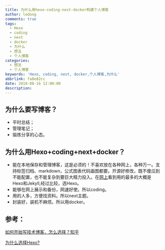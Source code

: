 ```yaml
---
title: 为什么用hexo-coding-next-docker构建个人博客
author: ledong
comments: true
tags:
  - Hexo
  - coding
  - next
  - docker
  - 为什么
  - 想法
  - 个人博客
categories:
  - 想法
  - 个人博客
keywords: 'Hexo, coding, next, docker,个人博客,为什么'
abbrlink: fa8e82cc
date: 2018-08-16 12:00:00
description:
---
```


## 为什么要写博客？

* 平时总结；
* 管理笔记；
* 锻炼分享的心态。

## 为什么用Hexo+coding+next+docker？

* 能在本地保存和管理博客，这是必须的！不喜欢放在各种网上，各种万一。支持标签归档、markdown，公式图表代码画图都要。开源好修改，既不傻瓜到不能配置，也不能复杂到要巨大精力投入。在[网上]()看到用的最多的大概是Hexo和Jekyll,经过比较，选Hexo。
* 能够在网上展示和备份，网速好使。所以coding。
* 用的人多，方便找资料。所以next主题。
* 封装好，装机不麻烦。所以用docker。

<!-- more -->

## 参考：

[如何开始写技术博客，怎么选择？知乎](https://www.zhihu.com/question/24629410)

[为什么选择Hexo?](https://www.jianshu.com/p/ac89f19d07d5)





